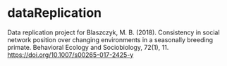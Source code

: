 # dataReplication
Data replication project for Blaszczyk, M. B. (2018). Consistency in social network position over changing environments in a seasonally breeding primate. Behavioral Ecology and Sociobiology, 72(1), 11. https://doi.org/10.1007/s00265-017-2425-y
